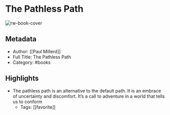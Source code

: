 # The Pathless Path

![rw-book-cover](https://img1.od-cdn.com/ImageType-100/8010-1/{68E5F63D-3649-423A-BA8B-A71AB5A7D4BB}IMG100.JPG)

## Metadata
- Author: [[Paul Millerd]]
- Full Title: The Pathless Path
- Category: #books

## Highlights
- The pathless path is an alternative to the default path. It is an embrace of uncertainty and discomfort. It’s a call to adventure in a world that tells us to conform
    - Tags: [[favorite]] 
